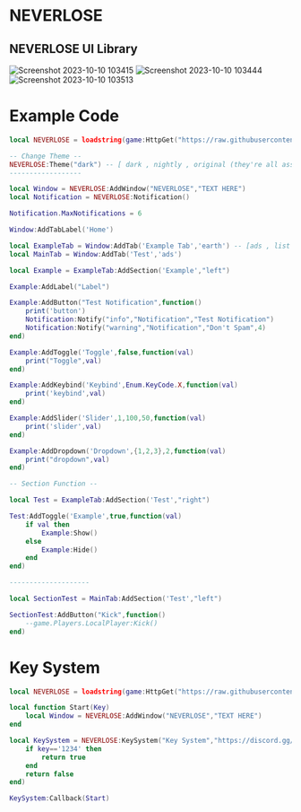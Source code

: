 # NEVERLOSE
## NEVERLOSE UI Library
![Screenshot 2023-10-10 103415](https://github.com/3345-c-a-t-s-u-s/NEVERLOSE-UI-Nightly/assets/117000269/1f8be350-58e7-409d-8389-d6b1e7da2afe)
![Screenshot 2023-10-10 103444](https://github.com/3345-c-a-t-s-u-s/NEVERLOSE-UI-Nightly/assets/117000269/3c358aa1-fed3-48dd-abcb-c01030dd9f41)
![Screenshot 2023-10-10 103513](https://github.com/3345-c-a-t-s-u-s/NEVERLOSE-UI-Nightly/assets/117000269/8d81318b-7cf8-4ad2-8b1b-5517cfdf94ea)

# Example Code
```lua
local NEVERLOSE = loadstring(game:HttpGet("https://raw.githubusercontent.com/3345-c-a-t-s-u-s/NEVERLOSE-UI-Nightly/main/source.lua"))()

-- Change Theme --
NEVERLOSE:Theme("dark") -- [ dark , nightly , original (they're all ass)]
------------------

local Window = NEVERLOSE:AddWindow("NEVERLOSE","TEXT HERE")
local Notification = NEVERLOSE:Notification()

Notification.MaxNotifications = 6

Window:AddTabLabel('Home')

local ExampleTab = Window:AddTab('Example Tab','earth') -- [ads , list , folder , earth , locked , home , mouse , user]
local MainTab = Window:AddTab('Test','ads')

local Example = ExampleTab:AddSection('Example',"left")

Example:AddLabel("Label")

Example:AddButton("Test Notification",function()
	print('button')
	Notification:Notify("info","Notification","Test Notification")
	Notification:Notify("warning","Notification","Don't Spam",4)
end)

Example:AddToggle('Toggle',false,function(val)
	print("Toggle",val)
end)

Example:AddKeybind('Keybind',Enum.KeyCode.X,function(val)
	print('keybind',val)
end)

Example:AddSlider('Slider',1,100,50,function(val)
	print('slider',val)
end)

Example:AddDropdown('Dropdown',{1,2,3},2,function(val)
	print("dropdown",val)
end)

-- Section Function --

local Test = ExampleTab:AddSection('Test',"right")

Test:AddToggle('Example',true,function(val)
	if val then
		Example:Show()
	else
		Example:Hide()
	end
end)

--------------------

local SectionTest = MainTab:AddSection('Test',"left")

SectionTest:AddButton("Kick",function()
	--game.Players.LocalPlayer:Kick()
end)
```

# Key System

```lua
local NEVERLOSE = loadstring(game:HttpGet("https://raw.githubusercontent.com/3345-c-a-t-s-u-s/NEVERLOSE-UI-Nightly/main/source.lua"))()

local function Start(Key)
	local Window = NEVERLOSE:AddWindow("NEVERLOSE","TEXT HERE")
end

local KeySystem = NEVERLOSE:KeySystem("Key System","https://discord.gg/bedol-hub",function(key)
	if key=='1234' then
		return true
	end
	return false
end)

KeySystem:Callback(Start)
```

